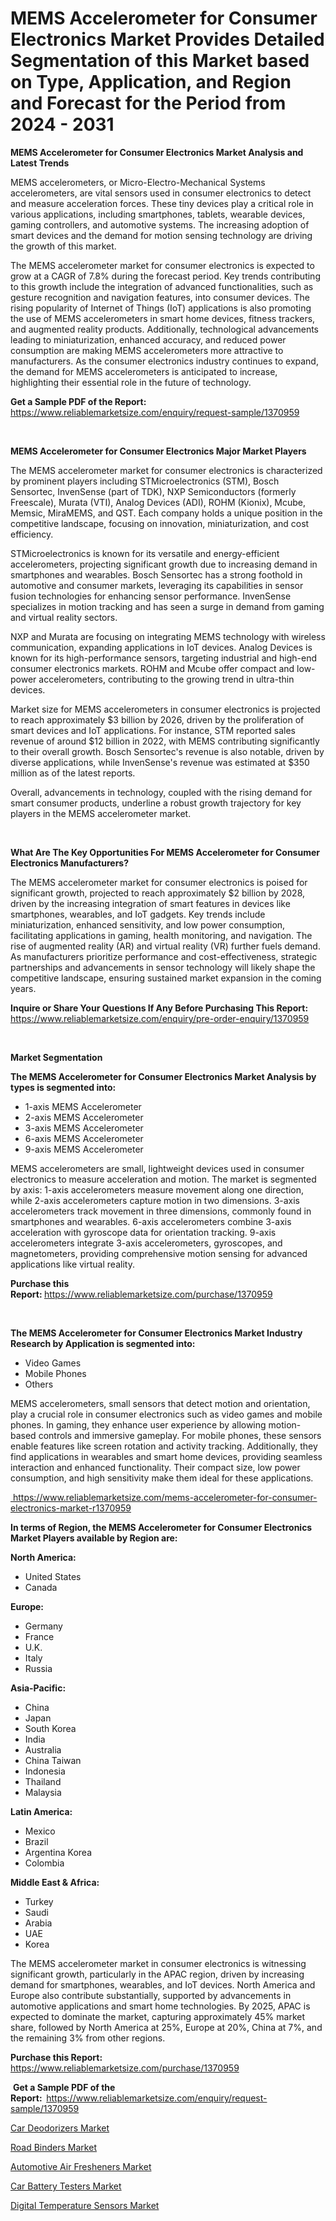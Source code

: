 <p><h1>MEMS Accelerometer for Consumer Electronics Market Provides Detailed Segmentation of this Market based on Type, Application, and Region and Forecast for the Period from 2024 - 2031</h1></p><p><strong>MEMS Accelerometer for Consumer Electronics Market Analysis and Latest Trends</strong></p>
<p><p>MEMS accelerometers, or Micro-Electro-Mechanical Systems accelerometers, are vital sensors used in consumer electronics to detect and measure acceleration forces. These tiny devices play a critical role in various applications, including smartphones, tablets, wearable devices, gaming controllers, and automotive systems. The increasing adoption of smart devices and the demand for motion sensing technology are driving the growth of this market.</p><p>The MEMS accelerometer market for consumer electronics is expected to grow at a CAGR of 7.8% during the forecast period. Key trends contributing to this growth include the integration of advanced functionalities, such as gesture recognition and navigation features, into consumer devices. The rising popularity of Internet of Things (IoT) applications is also promoting the use of MEMS accelerometers in smart home devices, fitness trackers, and augmented reality products. Additionally, technological advancements leading to miniaturization, enhanced accuracy, and reduced power consumption are making MEMS accelerometers more attractive to manufacturers. As the consumer electronics industry continues to expand, the demand for MEMS accelerometers is anticipated to increase, highlighting their essential role in the future of technology.</p></p>
<p><strong>Get a Sample PDF of the Report:&nbsp;</strong> <a href="https://www.reliablemarketsize.com/enquiry/request-sample/1370959?utm_campaign=1845&utm_medium=2&utm_source=Github&utm_content=ia&utm_term=26122024&utm_id=mems-accelerometer-for-consumer-electronics">https://www.reliablemarketsize.com/enquiry/request-sample/1370959</a></p>
<p>&nbsp;</p>
<p><strong>MEMS Accelerometer for Consumer Electronics Major Market Players</strong></p>
<p><p>The MEMS accelerometer market for consumer electronics is characterized by prominent players including STMicroelectronics (STM), Bosch Sensortec, InvenSense (part of TDK), NXP Semiconductors (formerly Freescale), Murata (VTI), Analog Devices (ADI), ROHM (Kionix), Mcube, Memsic, MiraMEMS, and QST. Each company holds a unique position in the competitive landscape, focusing on innovation, miniaturization, and cost efficiency.</p><p>STMicroelectronics is known for its versatile and energy-efficient accelerometers, projecting significant growth due to increasing demand in smartphones and wearables. Bosch Sensortec has a strong foothold in automotive and consumer markets, leveraging its capabilities in sensor fusion technologies for enhancing sensor performance. InvenSense specializes in motion tracking and has seen a surge in demand from gaming and virtual reality sectors.</p><p>NXP and Murata are focusing on integrating MEMS technology with wireless communication, expanding applications in IoT devices. Analog Devices is known for its high-performance sensors, targeting industrial and high-end consumer electronics markets. ROHM and Mcube offer compact and low-power accelerometers, contributing to the growing trend in ultra-thin devices.</p><p>Market size for MEMS accelerometers in consumer electronics is projected to reach approximately $3 billion by 2026, driven by the proliferation of smart devices and IoT applications. For instance, STM reported sales revenue of around $12 billion in 2022, with MEMS contributing significantly to their overall growth. Bosch Sensortec's revenue is also notable, driven by diverse applications, while InvenSense's revenue was estimated at $350 million as of the latest reports.</p><p>Overall, advancements in technology, coupled with the rising demand for smart consumer products, underline a robust growth trajectory for key players in the MEMS accelerometer market.</p></p>
<p>&nbsp;</p>
<p><strong>What Are The Key Opportunities For MEMS Accelerometer for Consumer Electronics Manufacturers?</strong></p>
<p><p>The MEMS accelerometer market for consumer electronics is poised for significant growth, projected to reach approximately $2 billion by 2028, driven by the increasing integration of smart features in devices like smartphones, wearables, and IoT gadgets. Key trends include miniaturization, enhanced sensitivity, and low power consumption, facilitating applications in gaming, health monitoring, and navigation. The rise of augmented reality (AR) and virtual reality (VR) further fuels demand. As manufacturers prioritize performance and cost-effectiveness, strategic partnerships and advancements in sensor technology will likely shape the competitive landscape, ensuring sustained market expansion in the coming years.</p></p>
<p><strong>Inquire or Share Your Questions If Any Before Purchasing This Report:</strong> <a href="https://www.reliablemarketsize.com/enquiry/pre-order-enquiry/1370959?utm_campaign=1845&utm_medium=2&utm_source=Github&utm_content=ia&utm_term=26122024&utm_id=mems-accelerometer-for-consumer-electronics">https://www.reliablemarketsize.com/enquiry/pre-order-enquiry/1370959</a></p>
<p>&nbsp;</p>
<p><strong>Market Segmentation</strong></p>
<p><strong>The MEMS Accelerometer for Consumer Electronics Market Analysis by types is segmented into:</strong></p>
<p><ul><li>1-axis MEMS Accelerometer</li><li>2-axis MEMS Accelerometer</li><li>3-axis MEMS Accelerometer</li><li>6-axis MEMS Accelerometer</li><li>9-axis MEMS Accelerometer</li></ul></p>
<p><p>MEMS accelerometers are small, lightweight devices used in consumer electronics to measure acceleration and motion. The market is segmented by axis: 1-axis accelerometers measure movement along one direction, while 2-axis accelerometers capture motion in two dimensions. 3-axis accelerometers track movement in three dimensions, commonly found in smartphones and wearables. 6-axis accelerometers combine 3-axis acceleration with gyroscope data for orientation tracking. 9-axis accelerometers integrate 3-axis accelerometers, gyroscopes, and magnetometers, providing comprehensive motion sensing for advanced applications like virtual reality.</p></p>
<p><strong>Purchase this Report:&nbsp;</strong><a href="https://www.reliablemarketsize.com/purchase/1370959?utm_campaign=1845&utm_medium=2&utm_source=Github&utm_content=ia&utm_term=26122024&utm_id=mems-accelerometer-for-consumer-electronics">https://www.reliablemarketsize.com/purchase/1370959</a></p>
<p>&nbsp;</p>
<p><strong>The MEMS Accelerometer for Consumer Electronics Market Industry Research by Application is segmented into:</strong></p>
<p><ul><li>Video Games</li><li>Mobile Phones</li><li>Others</li></ul></p>
<p><p>MEMS accelerometers, small sensors that detect motion and orientation, play a crucial role in consumer electronics such as video games and mobile phones. In gaming, they enhance user experience by allowing motion-based controls and immersive gameplay. For mobile phones, these sensors enable features like screen rotation and activity tracking. Additionally, they find applications in wearables and smart home devices, providing seamless interaction and enhanced functionality. Their compact size, low power consumption, and high sensitivity make them ideal for these applications.</p></p>
<p><a href="https://www.reliablemarketsize.com/mems-accelerometer-for-consumer-electronics-market-r1370959?utm_campaign=1845&utm_medium=2&utm_source=Github&utm_content=ia&utm_term=26122024&utm_id=mems-accelerometer-for-consumer-electronics">&nbsp;https://www.reliablemarketsize.com/mems-accelerometer-for-consumer-electronics-market-r1370959</a></p>
<p><strong>In terms of Region, the MEMS Accelerometer for Consumer Electronics Market Players available by Region are:</strong></p>
<p>
    <p> <strong> North America: </strong>
        <ul>
            <li>United States</li>
            <li>Canada</li>
        </ul>
        </p> 
    <p> <strong> Europe: </strong>
        <ul>
            <li>Germany</li>
            <li>France</li>
            <li>U.K.</li>
            <li>Italy</li>
            <li>Russia</li>
        </ul>
        </p> 
    <p> <strong> Asia-Pacific: </strong>
        <ul>
            <li>China</li>
            <li>Japan</li>
            <li>South Korea</li>
            <li>India</li>
            <li>Australia</li>
            <li>China Taiwan</li>
            <li>Indonesia</li>
            <li>Thailand</li>
            <li>Malaysia</li>
        </ul>
        </p> 
    <p> <strong> Latin America: </strong>
        <ul>
            <li>Mexico</li>
            <li>Brazil</li>
            <li>Argentina Korea</li>
            <li>Colombia</li>
        </ul>
        </p> 
    <p> <strong> Middle East & Africa: </strong>
        <ul>
            <li>Turkey</li>
            <li>Saudi</li>
            <li>Arabia</li>
            <li>UAE</li>
            <li>Korea</li>
        </ul>
    </p>
    </p>
<p><p>The MEMS accelerometer market in consumer electronics is witnessing significant growth, particularly in the APAC region, driven by increasing demand for smartphones, wearables, and IoT devices. North America and Europe also contribute substantially, supported by advancements in automotive applications and smart home technologies. By 2025, APAC is expected to dominate the market, capturing approximately 45% market share, followed by North America at 25%, Europe at 20%, China at 7%, and the remaining 3% from other regions.</p></p>
<p><strong>Purchase this Report: </strong><a href="https://www.reliablemarketsize.com/purchase/1370959?utm_campaign=1845&utm_medium=2&utm_source=Github&utm_content=ia&utm_term=26122024&utm_id=mems-accelerometer-for-consumer-electronics">https://www.reliablemarketsize.com/purchase/1370959</a></p>
<p>&nbsp;<strong>Get a Sample PDF of the Report:&nbsp;&nbsp;</strong><a href="https://www.reliablemarketsize.com/enquiry/request-sample/1370959?utm_campaign=1845&utm_medium=2&utm_source=Github&utm_content=ia&utm_term=26122024&utm_id=mems-accelerometer-for-consumer-electronics">https://www.reliablemarketsize.com/enquiry/request-sample/1370959</a></p>
<p><strong></strong></p>
<p><p><a href="https://www.linkedin.com/pulse/pioneering-growth-analyzing-global-car-deodorizers-market-fgi1c?utm_campaign=1845&utm_medium=2&utm_source=Github&utm_content=ia&utm_term=26122024&utm_id=mems-accelerometer-for-consumer-electronics">Car Deodorizers Market</a></p><p><a href="https://www.linkedin.com/pulse/global-regional-expansion-road-binders-market-projected-xswze?utm_campaign=1845&utm_medium=2&utm_source=Github&utm_content=ia&utm_term=26122024&utm_id=mems-accelerometer-for-consumer-electronics">Road Binders Market</a></p><p><a href="https://www.linkedin.com/pulse/report-impact-latest-trends-automotive-air-fresheners-market-cbktf?utm_campaign=1845&utm_medium=2&utm_source=Github&utm_content=ia&utm_term=26122024&utm_id=mems-accelerometer-for-consumer-electronics">Automotive Air Fresheners Market</a></p><p><a href="https://www.linkedin.com/pulse/f-my-mkt-intel-xkfif?utm_campaign=1845&utm_medium=2&utm_source=Github&utm_content=ia&utm_term=26122024&utm_id=mems-accelerometer-for-consumer-electronics">Car Battery Testers Market</a></p><p><a href="https://www.linkedin.com/pulse/digital-temperature-sensors-market-size-growing-131-growth-9ysae?utm_campaign=1845&utm_medium=2&utm_source=Github&utm_content=ia&utm_term=26122024&utm_id=mems-accelerometer-for-consumer-electronics">Digital Temperature Sensors Market</a></p></p>